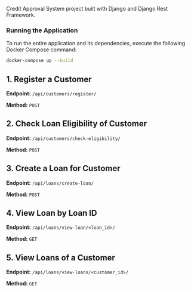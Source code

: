 Credit Approval System project built with Django and Django Rest Framework.
### Running the Application

To run the entire application and its dependencies, execute the following Docker Compose command:

```bash
docker-compose up --build
```
## 1. Register a Customer

**Endpoint:** `/api/customers/register/`

**Method:** `POST`

## 2. Check Loan Eligibility of Customer

**Endpoint:** `/api/customers/check-eligibility/`

**Method:** `POST`

## 3. Create a Loan for Customer

**Endpoint:** `/api/loans/create-loan/`

**Method:** `POST`

## 4. View Loan by Loan ID

**Endpoint:** `/api/loans/view-loan/<loan_id>/`

**Method:** `GET`

## 5. View Loans of a Customer

**Endpoint:** `/api/loans/view-loans/<customer_id>/`

**Method:** `GET`
